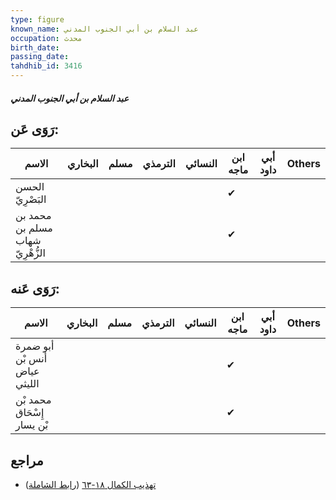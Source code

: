 ```yaml
---
type: figure
known_name: عبد السلام بن أبي الجنوب المدني
occupation: محدث
birth_date:
passing_date:
tahdhib_id: 3416
---
```

##### عبد السلام بن أبي الجنوب المدني

## رَوَى عَن:
| الاسم                            | البخاري | مسلم | الترمذي | النسائي | ابن ماجه | أبي داود | Others |
| -------------------------------- | ------- | ---- | ------- | ------- | -------- | -------- | ------ |
| الحسن البَصْرِيّ                 |         |      |         |         | ✔        |          |        |
| محمد بن مسلم بن شهاب الزُّهْرِيّ |         |      |         |         | ✔        |          |        |
## رَوَى عَنه:
| الاسم                        | البخاري | مسلم | الترمذي | النسائي | ابن ماجه | أبي داود | Others |
| ---------------------------- | ------- | ---- | ------- | ------- | -------- | -------- | ------ |
| أبو ضمرة أنس بْن عياض الليثي |         |      |         |         | ✔        |          |        |
| محمد بْن إِسْحَاق بْن يسار   |         |      |         |         | ✔        |          |        |
## مراجع
- [تهذيب الكمال ١٨-٦٣](obsidian://open?vault=Tahdhib-al-Kamal&file=Figures/٣٤١٦-عبد%20السلام%20بن%20أبي%20الجنوب%20المدني) ([رابط الشاملة](https://shamela.ws/book/3722/9096))